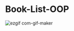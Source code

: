 # Book-List-OOP

![ezgif com-gif-maker](https://user-images.githubusercontent.com/80545806/116979863-ce068280-acc5-11eb-8513-a9f2a6b3887a.gif)

